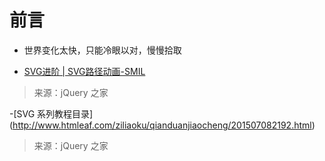 

# 前言 #

- 世界变化太快，只能冷眼以对，慢慢拾取

- [SVG进阶 | SVG路径动画-SMIL](http://www.htmleaf.com/ziliaoku/qianduanjiaocheng/201506262114.html)

> 来源：jQuery 之家


-[SVG 系列教程目录] (http://www.htmleaf.com/ziliaoku/qianduanjiaocheng/201507082192.html)

> 来源：jQuery 之家